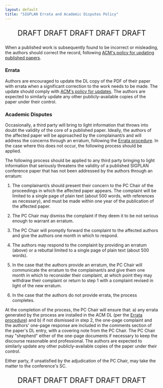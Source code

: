 ```yaml
---
layout: default
title: "SIGPLAN Errata and Academic Disputes Policy"
---
```


<p style="text-align: center; font-size: x-large;">DRAFT DRAFT DRAFT DRAFT DRAFT</p>

When a published work is subsequently found to be incorrect or
misleading, the authors should correct the record, following [ACM's
policy for updating published
papers](http://www.acm.org/publications/policies/copyright-policy#fixity%20works).

### Errata

Authors are encouraged to update the DL copy of the PDF of their paper
with errata when a significant correction to the work needs to be
made.  The update should comply with [ACM's policy for
updates](http://www.acm.org/publications/policies/copyright-policy#fixity%20works).
The authors are expected to similarly update any other
publicly-available copies of the paper under their control.

### Academic Disputes

Occasionally, a third party will bring to light information that
throws into doubt the validity of the core of a published paper.
Ideally, the authors of the affected paper will be approached by the
complainant/s and will address the concerns through an erratum,
following the [Errata procedure](#errata).  In the case where this
does not occur, the following process should be applied.

The following process should be applied to any third party bringing to
light information that seriously threatens the validity of a published
SIGPLAN conference paper that has not been addressed by the authors
through an erratum:

 1. The complainant/s should present their concern to the PC Chair of
 the proceedings in which the affected paper appears.  The complaint
 will be limited to a single page of plain text (about 500 words, with
 references as necessary), and must be made within one year of the
 publication of the affected paper.

 2. The PC Chair may dismiss the complaint if they deem it to be not
 serious enough to warrant an erratum.

 3. The PC Chair will promptly forward the complaint to the affected
 authors and give the authors one month in which to respond.

 4. The authors may respond to the complaint by providing an erratum
 (above) or a rebuttal limited to a single page of plain text (about
 500 words).

 5. In the case that the authors provide an erratum, the PC Chair will
 communicate the erratum to the complainant/s and give them one month
 in which to reconsider their complaint, at which point they may
 withdraw their complaint or return to step 1 with a complaint revised
 in light of the new erratum.

 6. In the case that the authors do not provide errata, the process
 completes.

At the completion of the process, the PC Chair will ensure that: a)
any errata generated by the process are installed in the ACM DL (per
the [Errata procedure](#errata)) and b) if not dismissed in step 2,
the one-page complaint and the authors' one-page response are included
in the comments section of the paper's DL entry, with a covering note
from the PC Chair.  The PC Chair may "shepherd" either of the one-page
documents if necessary to keep the discourse reasonable and
professional. The authors are expected to similarly update any other
publicly-available copies of the paper under their control.

Either party, if unsatisfied by the adjudication of the PC Chair, may
take the matter to the conference's SC.

<p style="text-align: center; font-size: x-large;">DRAFT DRAFT DRAFT DRAFT DRAFT</p>
